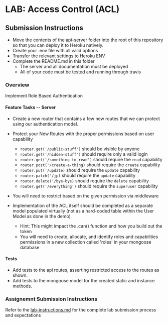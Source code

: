 # LAB: Access Control (ACL)

## Submission Instructions
  * Move the contents of the api-server folder into the root of this repository so that you can deploy it to Heroku natively.
  * Create your .env file with all valid options
  * Transfer the relevant settings to Heroku ENV
  * Complete the README.md in this folder
    * The server and all documentation must be deployed
    * All of your code must be tested and running through travis

### Overview
Implement Role Based Authentication

#### Feature Tasks -- Server
* Create a new router that contains a few new routes that we can protect using our authentication model.
* Protect your New Routes with the proper permissions based on user capability
  * `router.get('/public-stuff')` should be visible by anyone
  * `router.get('/hidden-stuff')` should require only a valid login
  * `router.get('/something-to-read')` should require the `read` capability
  * `router.post('/create-a-thing)` should require the `create` capability
  * `router.put('/update)` should require the `update` capability
  * `router.patch('/jp)` should require the `update` capability
  * `router.delete('/bye-bye)` should require the `delete` capability
  * `router.get('/everything')` should require the `superuser` capability

* You will need to restrict based on the given permission via middleware
* Implementation of the ACL itself should be completed as a separate model populated virtually (not as a hard-coded table within the User Model as done in the demo)
  * Hint: This might impact the .can() function and how you build out the token
  * You will need to create, allocate, and identify roles and capabilities permissions in a new collection called 'roles' in  your mongoose database

#### Tests
* Add tests to the api routes, asserting restricted access to the routes as shown.
* Add tests to the mongoose model for the created static and instance methods.

### Assignemnt Submission Instructions
Refer to the [lab-instructions.md](../../../reference/submission-instructions/labs.md) for the complete lab submission process and expectations

